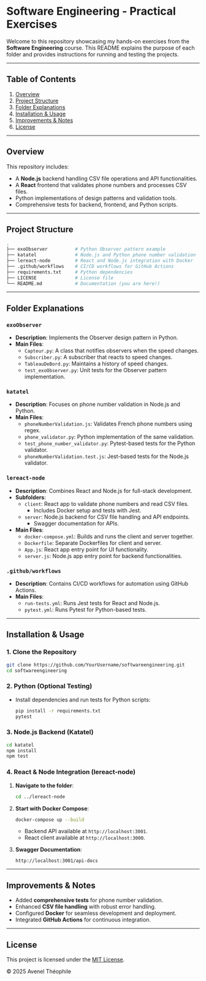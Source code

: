 
# Software Engineering - Practical Exercises

Welcome to this repository showcasing my hands-on exercises from the **Software Engineering** course. This README explains the purpose of each folder and provides instructions for running and testing the projects.

---

## Table of Contents
1. [Overview](#overview)
2. [Project Structure](#project-structure)
3. [Folder Explanations](#folder-explanations)
4. [Installation & Usage](#installation--usage)
5. [Improvements & Notes](#improvements--notes)
6. [License](#license)

---

## Overview

This repository includes:
- A **Node.js** backend handling CSV file operations and API functionalities.
- A **React** frontend that validates phone numbers and processes CSV files.
- Python implementations of design patterns and validation tools.
- Comprehensive tests for backend, frontend, and Python scripts.

---

## Project Structure

```bash
.
├── exoObserver          # Python Observer pattern example
├── katatel              # Node.js and Python phone number validation
├── lereact-node         # React and Node.js integration with Docker
├── .github/workflows    # CI/CD workflows for GitHub Actions
├── requirements.txt     # Python dependencies
├── LICENSE              # License file
└── README.md            # Documentation (you are here!)
```

---

## Folder Explanations

### `exoObserver`
- **Description**: Implements the Observer design pattern in Python.
- **Main Files**:
  - `Capteur.py`: A class that notifies observers when the speed changes.
  - `Subscriber.py`: A subscriber that reacts to speed changes.
  - `TableauDeBord.py`: Maintains a history of speed changes.
  - `test_exoObserver.py`: Unit tests for the Observer pattern implementation.

### `katatel`
- **Description**: Focuses on phone number validation in Node.js and Python.
- **Main Files**:
  - `phoneNumberValidation.js`: Validates French phone numbers using regex.
  - `phone_validator.py`: Python implementation of the same validation.
  - `test_phone_number_validator.py`: Pytest-based tests for the Python validator.
  - `phoneNumberValidation.test.js`: Jest-based tests for the Node.js validator.

### `lereact-node`
- **Description**: Combines React and Node.js for full-stack development.
- **Subfolders**:
  - `client`: React app to validate phone numbers and read CSV files.
    - Includes Docker setup and tests with Jest.
  - `server`: Node.js backend for CSV file handling and API endpoints.
    - Swagger documentation for APIs.
- **Main Files**:
  - `docker-compose.yml`: Builds and runs the client and server together.
  - `Dockerfile`: Separate Dockerfiles for client and server.
  - `App.js`: React app entry point for UI functionality.
  - `server.js`: Node.js app entry point for backend functionalities.

### `.github/workflows`
- **Description**: Contains CI/CD workflows for automation using GitHub Actions.
- **Main Files**:
  - `run-tests.yml`: Runs Jest tests for React and Node.js.
  - `pytest.yml`: Runs Pytest for Python-based tests.

---

## Installation & Usage

### 1. Clone the Repository
```bash
git clone https://github.com/YourUsername/softwareengineering.git
cd softwareengineering
```

### 2. Python (Optional Testing)
- Install dependencies and run tests for Python scripts:
  ```bash
  pip install -r requirements.txt
  pytest
  ```

### 3. Node.js Backend (Katatel)
```bash
cd katatel
npm install
npm test
```

### 4. React & Node Integration (lereact-node)
1. **Navigate to the folder**:
   ```bash
   cd ../lereact-node
   ```
2. **Start with Docker Compose**:
   ```bash
   docker-compose up --build
   ```
   - Backend API available at `http://localhost:3001`.
   - React client available at `http://localhost:3000`.

3. **Swagger Documentation**:
   ```
   http://localhost:3001/api-docs
   ```

---

## Improvements & Notes

- Added **comprehensive tests** for phone number validation.
- Enhanced **CSV file handling** with robust error handling.
- Configured **Docker** for seamless development and deployment.
- Integrated **GitHub Actions** for continuous integration.

---

## License

This project is licensed under the [MIT License](./LICENSE).

© 2025 Avenel Théophile
